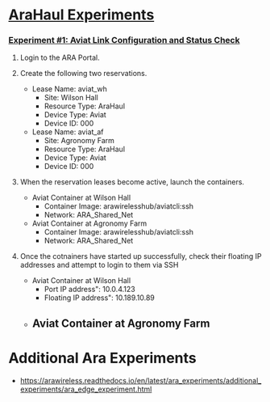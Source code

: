 # [AraHaul Experiments](https://arawireless.readthedocs.io/en/latest/ara_experiments/ara_haul_experiments.html)

### [Experiment #1: Aviat Link Configuration and Status Check](https://arawireless.readthedocs.io/en/latest/ara_experiments/arahaul_experiments/aviat_status_check.html)

1. Login to the ARA Portal.
2. Create the following two reservations.
   - Lease Name: aviat_wh
     - Site: Wilson Hall
     - Resource Type: AraHaul
     - Device Type: Aviat
     - Device ID: 000
   - Lease Name: aviat_af
     - Site: Agronomy Farm
     - Resource Type: AraHaul
     - Device Type: Aviat
     - Device ID: 000
    
3. When the reservation leases become active, launch the containers.
     - Aviat Container at Wilson Hall
       - Container Image: arawirelesshub/aviatcli:ssh
       - Network: ARA_Shared_Net
     - Aviat Container at Agronomy Farm
       - Container Image: arawirelesshub/aviatcli:ssh
       - Network: ARA_Shared_Net
5. Once the cotnainers have started up successfully, check their floating IP addresses and attempt to login to them via SSH
     - Aviat Container at Wilson Hall
       - Port IP address": 10.0.4.123
       - Floating IP address": 10.189.10.89
     - Aviat Container at Agronomy Farm
       -

# Additional Ara Experiments

- https://arawireless.readthedocs.io/en/latest/ara_experiments/additional_experiments/ara_edge_experiment.html
